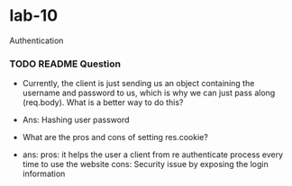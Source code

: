 # lab-10
Authentication





### TODO README Question
* Currently, the client is just sending us an object containing the username and password to us, which is why we can just pass along (req.body). What is a better way to do this?

* Ans: Hashing user password 

* What are the pros and cons of setting res.cookie?
* ans: pros: it helps the user a client from re authenticate process every time to use the website
       cons:  Security issue by exposing the login information 
